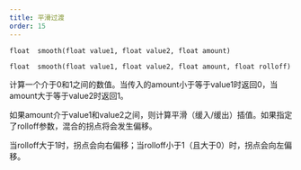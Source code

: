 ```yaml
---
title: 平滑过渡
order: 15
---
```

`float  smooth(float value1, float value2, float amount)`

`float  smooth(float value1, float value2, float amount, float rolloff)`

计算一个介于0和1之间的数值。当传入的amount小于等于value1时返回0，当amount大于等于value2时返回1。

如果amount介于value1和value2之间，则计算平滑（缓入/缓出）插值。如果指定了rolloff参数，混合的拐点将会发生偏移。

当rolloff大于1时，拐点会向右偏移；当rolloff小于1（且大于0）时，拐点会向左偏移。